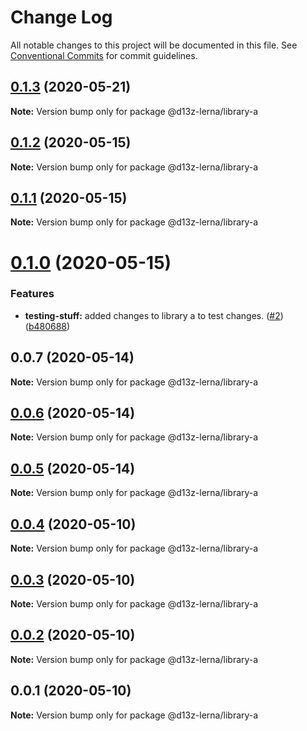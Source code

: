 # Change Log

All notable changes to this project will be documented in this file.
See [Conventional Commits](https://conventionalcommits.org) for commit guidelines.

## [0.1.3](https://github.com/dvelasquez/d13z-lerna/compare/@d13z-lerna/library-a@0.1.2...@d13z-lerna/library-a@0.1.3) (2020-05-21)

**Note:** Version bump only for package @d13z-lerna/library-a





## [0.1.2](https://github.com/dvelasquez/d13z-lerna/compare/@d13z-lerna/library-a@0.1.1...@d13z-lerna/library-a@0.1.2) (2020-05-15)

**Note:** Version bump only for package @d13z-lerna/library-a





## [0.1.1](https://github.com/dvelasquez/d13z-lerna/compare/@d13z-lerna/library-a@0.1.0...@d13z-lerna/library-a@0.1.1) (2020-05-15)

**Note:** Version bump only for package @d13z-lerna/library-a





# [0.1.0](https://github.com/dvelasquez/d13z-lerna/compare/@d13z-lerna/library-a@0.0.7...@d13z-lerna/library-a@0.1.0) (2020-05-15)


### Features

* **testing-stuff:** added changes to library a to test changes. ([#2](https://github.com/dvelasquez/d13z-lerna/issues/2)) ([b480688](https://github.com/dvelasquez/d13z-lerna/commit/b480688975cde6821f50646a213fd36346a880e9))





## 0.0.7 (2020-05-14)

**Note:** Version bump only for package @d13z-lerna/library-a





## [0.0.6](https://github.com/dvelasquez/d13z-lerna/compare/@d13z-lerna/library-a@0.0.5...@d13z-lerna/library-a@0.0.6) (2020-05-14)

**Note:** Version bump only for package @d13z-lerna/library-a





## [0.0.5](https://github.com/dvelasquez/d13z-lerna/compare/@d13z-lerna/library-a@0.0.4...@d13z-lerna/library-a@0.0.5) (2020-05-14)

**Note:** Version bump only for package @d13z-lerna/library-a





## [0.0.4](https://github.com/dvelasquez/d13z-lerna/compare/@d13z-lerna/library-a@0.0.3...@d13z-lerna/library-a@0.0.4) (2020-05-10)

**Note:** Version bump only for package @d13z-lerna/library-a





## [0.0.3](https://github.com/dvelasquez/d13z-lerna/compare/@d13z-lerna/library-a@0.0.2...@d13z-lerna/library-a@0.0.3) (2020-05-10)

**Note:** Version bump only for package @d13z-lerna/library-a





## [0.0.2](https://github.com/dvelasquez/d13z-lerna/compare/@d13z-lerna/library-a@0.0.1...@d13z-lerna/library-a@0.0.2) (2020-05-10)

**Note:** Version bump only for package @d13z-lerna/library-a





## 0.0.1 (2020-05-10)

**Note:** Version bump only for package @d13z-lerna/library-a
